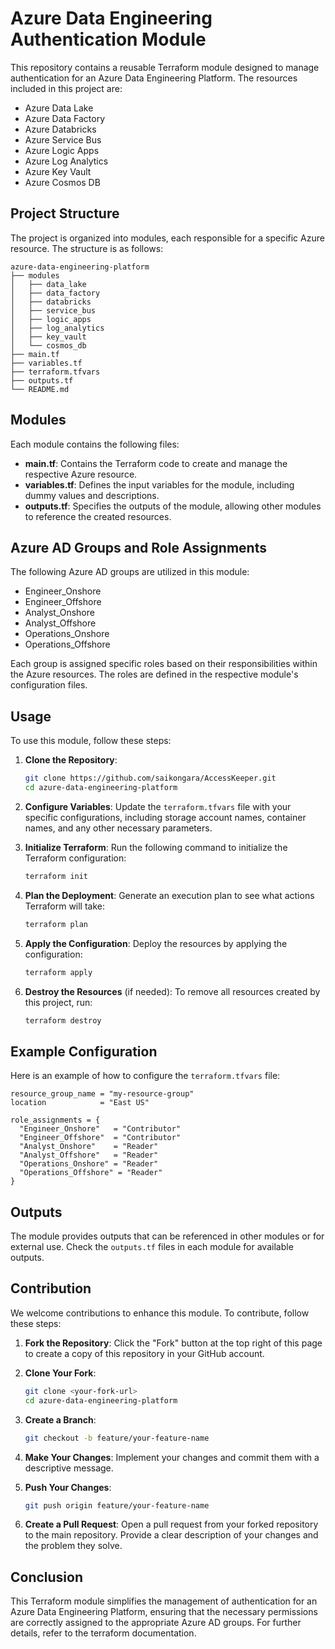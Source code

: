 # Azure Data Engineering Authentication Module

This repository contains a reusable Terraform module designed to manage authentication for an Azure Data Engineering Platform. The resources included in this project are:

- Azure Data Lake
- Azure Data Factory
- Azure Databricks
- Azure Service Bus
- Azure Logic Apps
- Azure Log Analytics
- Azure Key Vault
- Azure Cosmos DB

## Project Structure

The project is organized into modules, each responsible for a specific Azure resource. The structure is as follows:

```
azure-data-engineering-platform
├── modules
│   ├── data_lake
│   ├── data_factory
│   ├── databricks
│   ├── service_bus
│   ├── logic_apps
│   ├── log_analytics
│   ├── key_vault
│   └── cosmos_db
├── main.tf
├── variables.tf
├── terraform.tfvars
├── outputs.tf
└── README.md
```

## Modules

Each module contains the following files:

- **main.tf**: Contains the Terraform code to create and manage the respective Azure resource.
- **variables.tf**: Defines the input variables for the module, including dummy values and descriptions.
- **outputs.tf**: Specifies the outputs of the module, allowing other modules to reference the created resources.

## Azure AD Groups and Role Assignments

The following Azure AD groups are utilized in this module:

- Engineer_Onshore
- Engineer_Offshore
- Analyst_Onshore
- Analyst_Offshore
- Operations_Onshore
- Operations_Offshore

Each group is assigned specific roles based on their responsibilities within the Azure resources. The roles are defined in the respective module's configuration files.

## Usage

To use this module, follow these steps:

1. **Clone the Repository**:
   ```bash
   git clone https://github.com/saikongara/AccessKeeper.git
   cd azure-data-engineering-platform
   ```

2. **Configure Variables**:
   Update the `terraform.tfvars` file with your specific configurations, including storage account names, container names, and any other necessary parameters.

3. **Initialize Terraform**:
   Run the following command to initialize the Terraform configuration:
   ```bash
   terraform init
   ```

4. **Plan the Deployment**:
   Generate an execution plan to see what actions Terraform will take:
   ```bash
   terraform plan
   ```

5. **Apply the Configuration**:
   Deploy the resources by applying the configuration:
   ```bash
   terraform apply
   ```

6. **Destroy the Resources** (if needed):
   To remove all resources created by this project, run:
   ```bash
   terraform destroy
   ```

## Example Configuration

Here is an example of how to configure the `terraform.tfvars` file:

```hcl
resource_group_name = "my-resource-group"
location            = "East US"

role_assignments = {
  "Engineer_Onshore"   = "Contributor"
  "Engineer_Offshore"  = "Contributor"
  "Analyst_Onshore"    = "Reader"
  "Analyst_Offshore"   = "Reader"
  "Operations_Onshore" = "Reader"
  "Operations_Offshore" = "Reader"
}
```

## Outputs

The module provides outputs that can be referenced in other modules or for external use. Check the `outputs.tf` files in each module for available outputs.

## Contribution

We welcome contributions to enhance this module. To contribute, follow these steps:

1. **Fork the Repository**:
   Click the "Fork" button at the top right of this page to create a copy of this repository in your GitHub account.

2. **Clone Your Fork**:
   ```bash
   git clone <your-fork-url>
   cd azure-data-engineering-platform
   ```

3. **Create a Branch**:
   ```bash
   git checkout -b feature/your-feature-name
   ```

4. **Make Your Changes**:
   Implement your changes and commit them with a descriptive message.

5. **Push Your Changes**:
   ```bash
   git push origin feature/your-feature-name
   ```

6. **Create a Pull Request**:
   Open a pull request from your forked repository to the main repository. Provide a clear description of your changes and the problem they solve.

## Conclusion

This Terraform module simplifies the management of authentication for an Azure Data Engineering Platform, ensuring that the necessary permissions are correctly assigned to the appropriate Azure AD groups. For further details, refer to the terraform documentation.